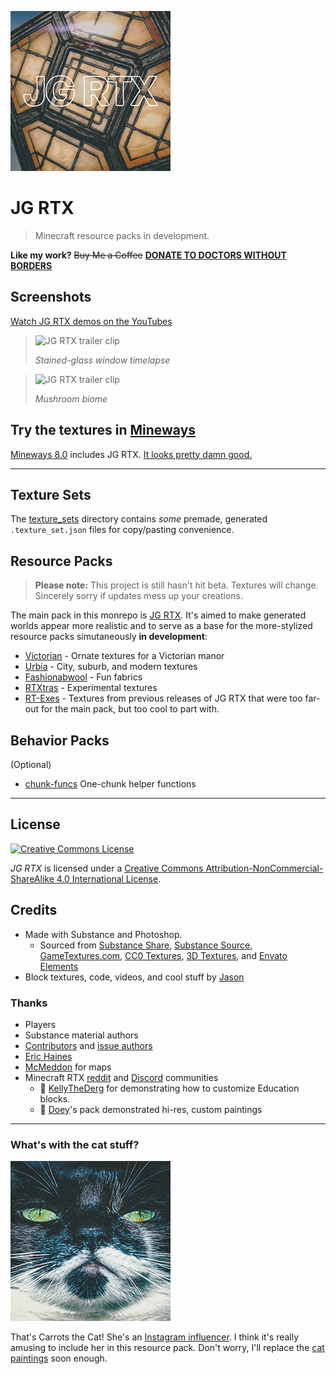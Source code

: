 ![Pack Icon](development_resource_packs/JG-RTX/pack_icon.png)
# JG RTX

> Minecraft resource packs in development.

__Like my work?__
~~Buy Me a Coffee~~ __[DONATE TO DOCTORS WITHOUT BORDERS](https://donate.doctorswithoutborders.org/monthly.cfm)__

## Screenshots
[Watch JG RTX demos on the YouTubes](https://youtube.com/playlist?list=PL8PY_n6h2FGXHHcfU4ifiWdeIYg8TNB8N)

> ![JG RTX trailer clip](http://d26mkv3tdw1wgb.cloudfront.net/minecraft/demo1.gif)
> 
> *Stained-glass window timelapse*

> ![JG RTX trailer clip](http://d26mkv3tdw1wgb.cloudfront.net/minecraft/demo2.gif)
>
> *Mushroom biome*

## Try the textures in [Mineways](http://mineways.com)
[Mineways 8.0](https://github.com/erich666/Mineways/releases/tag/v8.00) includes JG RTX. [It looks pretty damn good.](http://www.realtimerendering.com/erich/minecraft/public/mineways/textures.html#candy)

---

## Texture Sets

The [texture_sets](tree/master/texture_sets) directory contains _some_ premade, generated `.texture_set.json` files for copy/pasting convenience.

## Resource Packs

> **Please note:** This project is still hasn't hit beta. Textures will change. Sincerely sorry if updates mess up your creations.

The main pack in this monrepo is [JG RTX](tree/master/development_resource_packs/JG-RTX). It's aimed to make generated worlds appear more realistic and to serve as a base for the more-stylized resource packs simutaneously **in development**:

- [Victorian](tree/master/development_resource_packs/Victorian) - Ornate textures for a Victorian manor
- [Urbia](tree/master/development_resource_packs/Urbia) - City, suburb, and modern textures
- [Fashionabwool](tree/master/development_resource_packs/Fashionabwool) - Fun fabrics
- [RTXtras](tree/master/development_resource_packs/RTXtras) - Experimental textures
- [RT-Exes](tree/master/development_resource_packs/RT-Exes) - Textures from previous releases of JG RTX that were too far-out for the main pack, but too cool to part with.

## Behavior Packs

(Optional)

- [chunk-funcs](tree/master/development_behavior_packs) One-chunk helper functions

---

## License
<a rel="license" href="http://creativecommons.org/licenses/by-nc-sa/4.0/"><img alt="Creative Commons License" src="https://i.creativecommons.org/l/by-nc-sa/4.0/88x31.png" /></a>

<em xmlns:dct="http://purl.org/dc/terms/" property="dct:title">JG RTX</em> is licensed under a <a rel="license" href="http://creativecommons.org/licenses/by-nc-sa/4.0/">Creative Commons Attribution-NonCommercial-ShareAlike 4.0 International License</a>.

## Credits
- Made with Substance and Photoshop.
	- Sourced from [Substance Share](https://share.substance3d.com/), [Substance Source](https://source.substance3d.com/), [GameTextures.com](https://gametextures.com/), [CC0 Textures](https://cc0textures.com/), [3D Textures](https://3dtextures.me/), and [Envato Elements](https://elements.envato.com/)
- Block textures, code, videos, and cool stuff by [Jason](https://github.com/jasonjgardner/)

### Thanks

- Players
- Substance material authors
- [Contributors](https://github.com/jasonjgardner/jg-rtx/graphs/contributors) and [issue authors](https://github.com/jasonjgardner/jg-rtx/issues)
- [Eric Haines](https://github.com/erich666)
- [McMeddon](https://www.planetminecraft.com/member/mcmeddon/) for maps
- Minecraft RTX [reddit](https://www.reddit.com/r/minecraftRTX/comments/iq3lkl/getting_startedhelpful_guidesresource_packs/) and [Discord](https://discord.gg/eKVKD3c) communities
	- 👏 [KellyTheDerg](https://www.reddit.com/user/KellyTheDerg) for demonstrating how to customize Education blocks.
	- 👏 [Doey](https://www.reddit.com/user/Doey62750)'s pack demonstrated hi-res, custom paintings

---

### What's with the cat stuff?

![Meow](development_resource_packs/JG-RTX/textures/blocks/mob_spawner.png)

That's Carrots the Cat! She's an [Instagram influencer](https://instagram.com/jasonjgardner/). I think it's really amusing to include her in this resource pack.
Don't worry, I'll replace the [cat paintings](https://www.instagram.com/p/CEvYkGXpwqy/) soon enough.